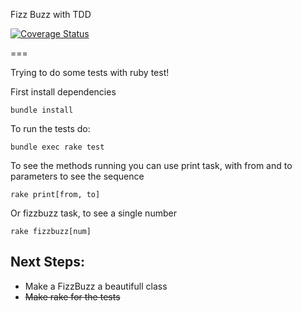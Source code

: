 Fizz Buzz with TDD

[![Coverage Status](https://coveralls.io/repos/Cendrao/ruby-fizzbuzz/badge.svg?branch=master&service=github)](https://coveralls.io/github/Cendrao/ruby-fizzbuzz?branch=master)

===


Trying to do some tests with ruby test!

First install dependencies

```
bundle install
```

To run the tests do:

```
bundle exec rake test
```


To see the methods running you can use print task, with from and to parameters to see the sequence

```
rake print[from, to]
```

Or fizzbuzz task, to see a single number

```
rake fizzbuzz[num]
```



Next Steps:
-----

* Make a FizzBuzz a beautifull class
* ~~Make rake for the tests~~